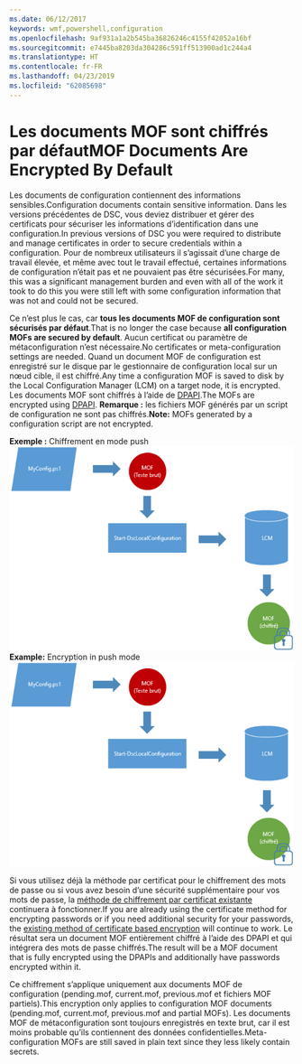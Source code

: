 ```yaml
---
ms.date: 06/12/2017
keywords: wmf,powershell,configuration
ms.openlocfilehash: 9af931a1a2b545ba36826246c4155f42052a16bf
ms.sourcegitcommit: e7445ba8203da304286c591ff513900ad1c244a4
ms.translationtype: HT
ms.contentlocale: fr-FR
ms.lasthandoff: 04/23/2019
ms.locfileid: "62085698"
---
```

# <a name="mof-documents-are-encrypted-by-default"></a><span data-ttu-id="6c78c-102">Les documents MOF sont chiffrés par défaut</span><span class="sxs-lookup"><span data-stu-id="6c78c-102">MOF Documents Are Encrypted By Default</span></span>

<span data-ttu-id="6c78c-103">Les documents de configuration contiennent des informations sensibles.</span><span class="sxs-lookup"><span data-stu-id="6c78c-103">Configuration documents contain sensitive information.</span></span> <span data-ttu-id="6c78c-104">Dans les versions précédentes de DSC, vous deviez distribuer et gérer des certificats pour sécuriser les informations d’identification dans une configuration.</span><span class="sxs-lookup"><span data-stu-id="6c78c-104">In previous versions of DSC you were required to distribute and manage certificates in order to secure credentials within a configuration.</span></span> <span data-ttu-id="6c78c-105">Pour de nombreux utilisateurs il s’agissait d’une charge de travail élevée, et même avec tout le travail effectué, certaines informations de configuration n’était pas et ne pouvaient pas être sécurisées.</span><span class="sxs-lookup"><span data-stu-id="6c78c-105">For many, this was a significant management burden and even with all of the work it took to do this you were still left with some configuration information that was not and could not be secured.</span></span>

<span data-ttu-id="6c78c-106">Ce n’est plus le cas, car **tous les documents MOF de configuration sont sécurisés par défaut**.</span><span class="sxs-lookup"><span data-stu-id="6c78c-106">That is no longer the case because **all configuration MOFs are secured by default**.</span></span> <span data-ttu-id="6c78c-107">Aucun certificat ou paramètre de métaconfiguration n’est nécessaire.</span><span class="sxs-lookup"><span data-stu-id="6c78c-107">No certificates or meta-configuration settings are needed.</span></span> <span data-ttu-id="6c78c-108">Quand un document MOF de configuration est enregistré sur le disque par le gestionnaire de configuration local sur un nœud cible, il est chiffré.</span><span class="sxs-lookup"><span data-stu-id="6c78c-108">Any time a configuration MOF is saved to disk by the Local Configuration Manager (LCM) on a target node, it is encrypted.</span></span> <span data-ttu-id="6c78c-109">Les documents MOF sont chiffrés à l’aide de [DPAPI](https://msdn.microsoft.com/library/ms995355.aspx).</span><span class="sxs-lookup"><span data-stu-id="6c78c-109">The MOFs are encrypted using [DPAPI](https://msdn.microsoft.com/library/ms995355.aspx).</span></span> <span data-ttu-id="6c78c-110">**Remarque :** les fichiers MOF générés par un script de configuration ne sont pas chiffrés.</span><span class="sxs-lookup"><span data-stu-id="6c78c-110">**Note:** MOFs generated by a configuration script are not encrypted.</span></span>

<span data-ttu-id="6c78c-111">**Exemple :** Chiffrement en mode push ![Chiffrement MOF](../images/MOF_Encryption.jpg)</span><span class="sxs-lookup"><span data-stu-id="6c78c-111">**Example:** Encryption in push mode ![MOF Encryption](../images/MOF_Encryption.jpg)</span></span>

<span data-ttu-id="6c78c-112">Si vous utilisez déjà la méthode par certificat pour le chiffrement des mots de passe ou si vous avez besoin d’une sécurité supplémentaire pour vos mots de passe, la [méthode de chiffrement par certificat existante](https://msdn.microsoft.com/powershell/dsc/securemof) continuera à fonctionner.</span><span class="sxs-lookup"><span data-stu-id="6c78c-112">If you are already using the certificate method for encrypting passwords or if you need additional security for your passwords, the [existing method of certificate based encryption](https://msdn.microsoft.com/powershell/dsc/securemof) will continue to work.</span></span> <span data-ttu-id="6c78c-113">Le résultat sera un document MOF entièrement chiffré à l’aide des DPAPI et qui intégrera des mots de passe chiffrés.</span><span class="sxs-lookup"><span data-stu-id="6c78c-113">The result will be a MOF document that is fully encrypted using the DPAPIs and additionally have passwords encrypted within it.</span></span>

<span data-ttu-id="6c78c-114">Ce chiffrement s’applique uniquement aux documents MOF de configuration (pending.mof, current.mof, previous.mof et fichiers MOF partiels).</span><span class="sxs-lookup"><span data-stu-id="6c78c-114">This encryption only applies to configuration MOF documents (pending.mof, current.mof, previous.mof and partial MOFs).</span></span> <span data-ttu-id="6c78c-115">Les documents MOF de métaconfiguration sont toujours enregistrés en texte brut, car il est moins probable qu’ils contiennent des données confidentielles.</span><span class="sxs-lookup"><span data-stu-id="6c78c-115">Meta-configuration MOFs are still saved in plain text since they less likely contain secrets.</span></span>
